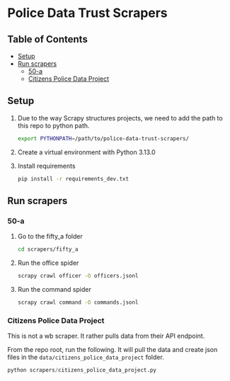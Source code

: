# Police Data Trust Scrapers

<!-- START doctoc generated TOC please keep comment here to allow auto update -->
<!-- DON'T EDIT THIS SECTION, INSTEAD RE-RUN doctoc TO UPDATE -->
## Table of Contents

- [Setup](#setup)
- [Run scrapers](#run-scrapers)
  - [50-a](#50-a)
  - [Citizens Police Data Project](#citizens-police-data-project)

<!-- END doctoc generated TOC please keep comment here to allow auto update -->

## Setup
1. Due to the way Scrapy structures projects, we need to add the path to this repo to python path.

    ```bash
    export PYTHONPATH=/path/to/police-data-trust-scrapers/
    ```

2. Create a virtual environment with Python 3.13.0

3. Install requirements

    ```bash
    pip install -r requirements_dev.txt
    ```

## Run scrapers

### 50-a

1. Go to the fifty_a folder

    ```bash
    cd scrapers/fifty_a
    ```

2. Run the office spider

    ```bash
    scrapy crawl officer -O officers.jsonl
    ```

3. Run the command spider

    ```bash
    scrapy crawl command -O commands.jsonl
    ```

### Citizens Police Data Project

This is not a wb scraper. It rather pulls data from their API endpoint.

From the repo root, run the following. It will pull the data and create json files
in the `data/citizens_police_data_project` folder.

```python
python scrapers/citizens_police_data_project.py
```
